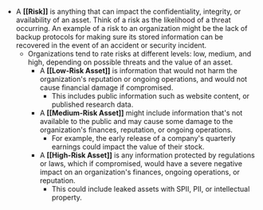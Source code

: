 - A **[[Risk]]** is anything that can impact the confidentiality, integrity, or availability of an asset. Think of a risk as the likelihood of a threat occurring. 
	An example of a risk to an organization might be the lack of backup protocols for making sure its stored information can be recovered in the event of an accident or security incident. 
	- Organizations tend to rate risks at different levels: low, medium, and high, depending on possible threats and the value of an asset.
		- A **[[Low-Risk Asset]]** is information that would not harm the organization's reputation or ongoing operations, and would not cause financial damage if compromised. 
			- This includes public information such as website content, or published research data.
		- A **[[Medium-Risk Asset]]** might include information that's not available to the public and may cause some damage to the organization's finances, reputation, or ongoing operations. 
			- For example, the early release of a company's quarterly earnings could impact the value of their stock.
		- A **[[High-Risk Asset]]** is any information protected by regulations or laws, which if compromised, would have a severe negative impact on an organization's finances, ongoing operations, or reputation. 
			- This could include leaked assets with SPII, PII, or intellectual property.